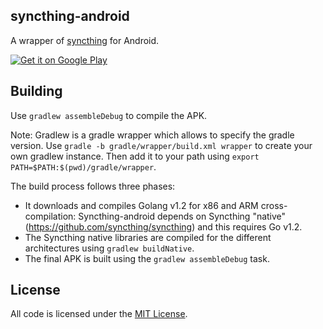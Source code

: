 ## syncthing-android

A wrapper of [syncthing](https://github.com/syncthing/syncthing) for Android.

[![Get it on Google Play](https://developer.android.com/images/brand/en_generic_rgb_wo_60.png)](https://play.google.com/store/apps/details?id=com.nutomic.syncthingandroid)

## Building

Use `gradlew assembleDebug` to compile the APK.

Note: Gradlew is a gradle wrapper which allows to specify the gradle version. Use `gradle -b gradle/wrapper/build.xml wrapper` to create your own gradlew instance. Then add it to your path using `export PATH=$PATH:$(pwd)/gradle/wrapper`.

The build process follows three phases:
- It downloads and compiles Golang v1.2 for x86 and ARM cross-compilation: Syncthing-android depends on Syncthing "native" (https://github.com/syncthing/syncthing) and this requires Go v1.2.
- The Syncthing native libraries are compiled for the different architectures using `gradlew buildNative`.
- The final APK is built using the `gradlew assembleDebug` task.


## License

All code is licensed under the [MIT License](https://github.com/Nutomic/syncthing-android/blob/master/LICENSE).

